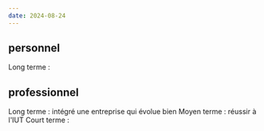 ```yaml
---
date: 2024-08-24
---
```

## personnel
Long terme : 
## professionnel 
Long terme : intégré une entreprise qui évolue bien
Moyen terme : réussir à l'IUT
Court terme : 
